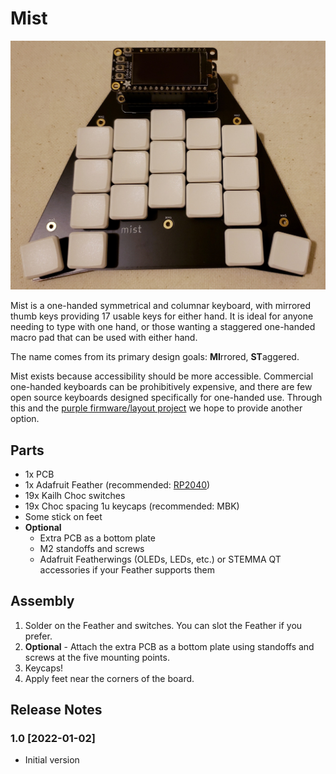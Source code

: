 # Mist

![mist](images/mist1.jpg)

Mist is a one-handed symmetrical and columnar keyboard, with mirrored thumb keys providing 17 usable keys for either hand. It is ideal for anyone needing to type with one hand, or those wanting a staggered one-handed macro pad that can be used with either hand.

The name comes from its primary design goals: **MI**rrored, **ST**aggered.

Mist exists because accessibility should be more accessible. Commercial one-handed keyboards can be prohibitively expensive, and there are few open source keyboards designed specifically for one-handed use. Through this and the [purple firmware/layout project](https://github.com/defiant00/purple) we hope to provide another option.

## Parts

* 1x PCB
* 1x Adafruit Feather (recommended: [RP2040](https://www.adafruit.com/product/4884))
* 19x Kailh Choc switches
* 19x Choc spacing 1u keycaps (recommended: MBK)
* Some stick on feet
* **Optional**
  * Extra PCB as a bottom plate
  * M2 standoffs and screws
  * Adafruit Featherwings (OLEDs, LEDs, etc.) or STEMMA QT accessories if your Feather supports them

## Assembly

1. Solder on the Feather and switches. You can slot the Feather if you prefer.
2. **Optional** - Attach the extra PCB as a bottom plate using standoffs and screws at the five mounting points.
3. Keycaps!
4. Apply feet near the corners of the board.

## Release Notes

### 1.0 [2022-01-02]

* Initial version
